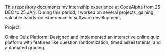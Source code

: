This repository documents my internship experience at CodeAlpha from 25 DEC to 25 JAN. During this period, I worked on several projects, gaining valuable hands-on experience in software development.

Project:

Online Quiz Platform: Designed and implemented an interactive online quiz platform with features like question randomization, timed assessments, and automated grading.
